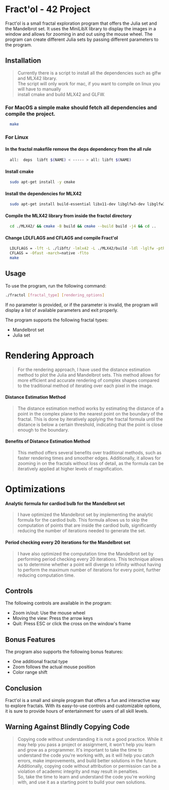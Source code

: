 Fract'ol - 42 Project
========

Fract'ol is a small fractal exploration program that offers the Julia set and the Mandelbrot set. It uses the MiniLibX library to display the images in a window and allows for zooming in and out using the mouse wheel. The program can create different Julia sets by passing different parameters to the program.

Installation
------------

>Currently there is a script to install all the dependencies such as glfw and MLX42 library. \
The script will only work for mac, if you want to compile on linux you will have to manually \
install cmake and build MLX42 and GLFW.

### For MacOS a simple make should fetch all dependencies and compile the project.
```bash
  make
```

### For Linux

#### In the fractol makefile remove the deps dependency from the all rule
```bash
  all:  deps  libft $(NAME) < ----- > all: libft $(NAME)
```
#### Install cmake
```bash
  sudo apt-get install -y cmake
```
#### Install the dependencies for MLX42
```bash
  sudo apt-get install build-essential libx11-dev libglfw3-dev libglfw3 xorg-dev
```
#### Compile the MLX42 library from inside the fractol directory
```bash
  cd ./MLX42/ && cmake -B build && cmake --build build -j4 && cd ..
```
#### Change LDLFLAGS and CFLAGS and compile Fract'ol
```bash
  LDLFLAGS = -lft -L ./libft/ -lmlx42 -L ./MLX42/build -ldl -lglfw -pthread
  CFLAGS = -Ofast -march=native -flto 
  make
```

Usage
-----

To use the program, run the following command:

```bash
./fractol [fractal_type] [rendering_options]
```
If no parameter is provided, or if the parameter is invalid, the program will display a list of available parameters and exit properly.

The program supports the following fractal types:

*   Mandelbrot set
*   Julia set

Rendering Approach
=================

>For the rendering approach, I have used the distance estimation method to plot the Julia and Mandelbrot sets. This method allows for more efficient and accurate rendering of complex shapes compared to the traditional method of iterating over each pixel in the image.

#### Distance Estimation Method

>The distance estimation method works by estimating the distance of a point in the complex plane to the nearest point on the boundary of the fractal. This is done by iteratively applying the fractal formula until the distance is below a certain threshold, indicating that the point is close enough to the boundary.

#### Benefits of Distance Estimation Method

>This method offers several benefits over traditional methods, such as faster rendering times and smoother edges. Additionally, it allows for zooming in on the fractals without loss of detail, as the formula can be iteratively applied at higher levels of magnification.

Optimizations
=============

#### Analytic formula for cardiod bulb for the Mandelbrot set

>I have optimized the Mandelbrot set by implementing the analytic formula for the cardiod bulb. This formula allows us
to skip the computation of points  that are inside the cardiod bulb, significantly reducing the number of iterations 
needed to generate the set.

#### Period checking every 20 iterations for the Mandelbrot set

>I have also optimized the computation time the Mandelbrot set by performing period checking every 20 iterations. This technique allows us to determine whether a point will diverge to infinity without having to perform the maximum number of iterations for every point, further reducing computation time.

Controls
--------

The following controls are available in the program:

*   Zoom in/out: Use the mouse wheel
*   Moving the view: Press the arrow keys
*   Quit: Press ESC or click the cross on the window's frame

Bonus Features
--------------

The program also supports the following bonus features:

*   One additional fractal type
*   Zoom follows the actual mouse position
*   Color range shift

Conclusion
----------

Fract'ol is a small and simple program that offers a fun and interactive way to explore fractals. With its easy-to-use controls and customizable options, it is sure to provide hours of entertainment for users of all skill levels.

## Warning Against Blindly Copying Code
> Copying code without understanding it is not a good practice. While it may help you pass a project or assignment, 
it won't help you learn and grow as a programmer. It's important to take the time to understand the code you're working 
with, as it will help you catch errors, make improvements, and build better solutions in the future. Additionally, copying 
code without attribution or permission can be a violation of academic integrity and may result in penalties. \
So, take the time to learn and understand the code you're working with, and use it as a starting point to build your own solutions.
